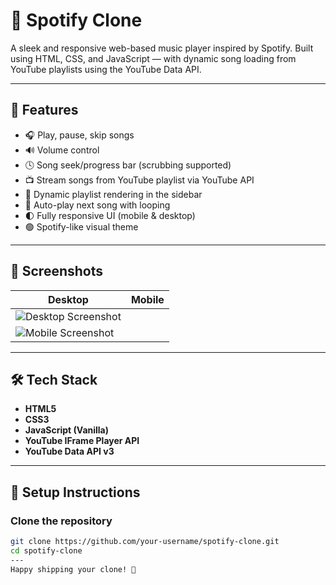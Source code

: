 # 🎵 Spotify Clone

A sleek and responsive web-based music player inspired by Spotify. Built using HTML, CSS, and JavaScript — with dynamic song loading from YouTube playlists using the YouTube Data API.

---

## 🚀 Features

- 🎧 Play, pause, skip songs
- 🔊 Volume control
- 🕓 Song seek/progress bar (scrubbing supported)
- 📺 Stream songs from YouTube playlist via YouTube API
- 🎵 Dynamic playlist rendering in the sidebar
- 🔁 Auto-play next song with looping
- 🌓 Fully responsive UI (mobile & desktop)
- 🟢 Spotify-like visual theme

---

## 📸 Screenshots

| Desktop | Mobile |
|--------|--------|
| ![Desktop Screenshot](<img width="1919" height="945" alt="image" src="https://github.com/user-attachments/assets/eb36e518-0d39-49ce-ab9b-695c6bac599f" />)
 | ![Mobile Screenshot](./screenshots/mobile.png) |

---

## 🛠️ Tech Stack

- **HTML5**
- **CSS3**
- **JavaScript (Vanilla)**
- **YouTube IFrame Player API**
- **YouTube Data API v3**

---

## 🔧 Setup Instructions

###  Clone the repository
```bash
git clone https://github.com/your-username/spotify-clone.git
cd spotify-clone
---
Happy shipping your clone! 🚀
